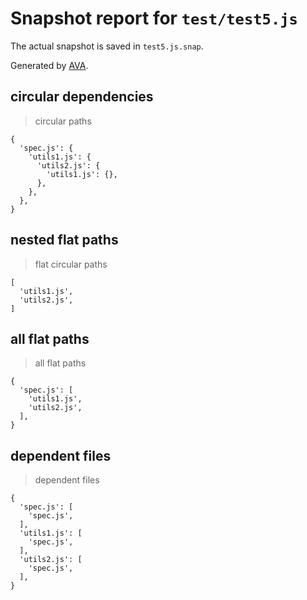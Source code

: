 # Snapshot report for `test/test5.js`

The actual snapshot is saved in `test5.js.snap`.

Generated by [AVA](https://avajs.dev).

## circular dependencies

> circular paths

    {
      'spec.js': {
        'utils1.js': {
          'utils2.js': {
            'utils1.js': {},
          },
        },
      },
    }

## nested flat paths

> flat circular paths

    [
      'utils1.js',
      'utils2.js',
    ]

## all flat paths

> all flat paths

    {
      'spec.js': [
        'utils1.js',
        'utils2.js',
      ],
    }

## dependent files

> dependent files

    {
      'spec.js': [
        'spec.js',
      ],
      'utils1.js': [
        'spec.js',
      ],
      'utils2.js': [
        'spec.js',
      ],
    }
